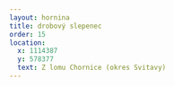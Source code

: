 ```yaml
---
layout: hornina
title: drobový slepenec
order: 15
location:
  x: 1114387
  y: 578377
  text: Z lomu Chornice (okres Svitavy)
---
```


